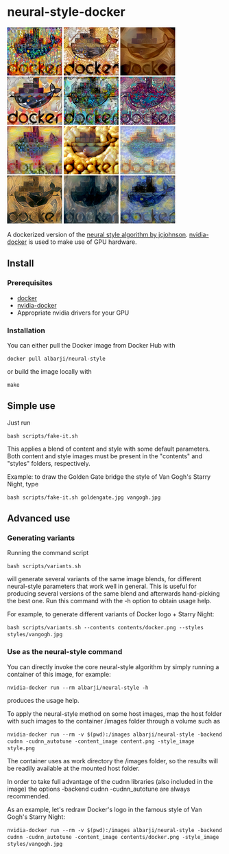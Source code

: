 # neural-style-docker

![Stylized Docker](./doc/docker_afremov_sw5000_ss1.png)
![Stylized Docker](./doc/docker_broca_sw5000_ss1.png)
![Stylized Docker](./doc/docker_brownrays_sw375_ss1.png)
![Stylized Docker](./doc/docker_ediaonise_sw1500_ss1.png)
![Stylized Docker](./doc/docker_edimburgGraffit_sw20000.0_ss1.png)
![Stylized Docker](./doc/docker_himesama_sw10000_ss1.png)
![Stylized Docker](./doc/docker_paisaje_urbano-hundertwasser_sw2000_ss1.png)
![Stylized Docker](./doc/docker_potatoes_sw375_ss1.png)
![Stylized Docker](./doc/docker_RenoirDogesPalaceVenice_sw1500_ss1.png)
![Stylized Docker](./doc/docker_revellerAndCourtesan_sw2000_ss1.png)
![Stylized Docker](./doc/docker_seated-nude_sw375_ss1.png)
![Stylized Docker](./doc/docker_starryNight_sw1500_ss1.png)

A dockerized version of the [neural style algorithm by jcjohnson](https://github.com/jcjohnson/neural-style). [nvidia-docker](https://github.com/NVIDIA/nvidia-docker) is used to make use of GPU hardware.

## Install

### Prerequisites

* [docker](https://www.docker.com/)
* [nvidia-docker](https://github.com/NVIDIA/nvidia-docker)
* Appropriate nvidia drivers for your GPU

### Installation

You can either pull the Docker image from Docker Hub with

	docker pull albarji/neural-style

or build the image locally with

	make

## Simple use

Just run

	bash scripts/fake-it.sh

This applies a blend of content and style with some default parameters. Both content and style images must be present in the "contents" and "styles" folders, respectively.

Example: to draw the Golden Gate bridge the style of Van Gogh's Starry Night, type

	bash scripts/fake-it.sh goldengate.jpg vangogh.jpg

## Advanced use

### Generating variants

Running the command script

	bash scripts/variants.sh

will generate several variants of the same image blends, for different neural-style parameters that work well in general. This is useful for producing several versions of the same blend and afterwards hand-picking the best one. Run this command with the -h option to obtain usage help.

For example, to generate different variants of Docker logo + Starry Night:

	bash scripts/variants.sh --contents contents/docker.png --styles styles/vangogh.jpg

### Use as the neural-style command

You can directly invoke the core neural-style algorithm by simply running a container of this image, for example:

	nvidia-docker run --rm albarji/neural-style -h

produces the usage help.

To apply the neural-style method on some host images, map the host folder with such images to the container /images folder through a volume such as

	nvidia-docker run --rm -v $(pwd):/images albarji/neural-style -backend cudnn -cudnn_autotune -content_image content.png -style_image style.png

The container uses as work directory the /images folder, so the results will be readily available at the mounted host folder.

In order to take full advantage of the cudnn libraries (also included in the image) the options -backend cudnn -cudnn_autotune are always recommended.

As an example, let's redraw Docker's logo in the famous style of Van Gogh's Starry Night:

	nvidia-docker run --rm -v $(pwd):/images albarji/neural-style -backend cudnn -cudnn_autotune -content_image contents/docker.png -style_image styles/vangogh.jpg


